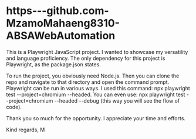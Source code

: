 # https---github.com-MzamoMahaeng8310-ABSAWebAutomation

This is a Playwright JavaScript project. I wanted to showcase my versatility and language proficiency.
The only dependency for this project is Playwright, as the package.json states.

To run the project, you obviously need Node.js.
Then you can clone the repo and navigate to that directory and open the command prompt.
Playwright can be run in various ways.
I used this command: npx playwright test --project=chromium --headed.
You can even use: npx playwright test --project=chromium --headed --debug (this way you will see the flow of code).

Thank you so much for the opportunity.
I appreciate your time and efforts.

Kind regards,
M

